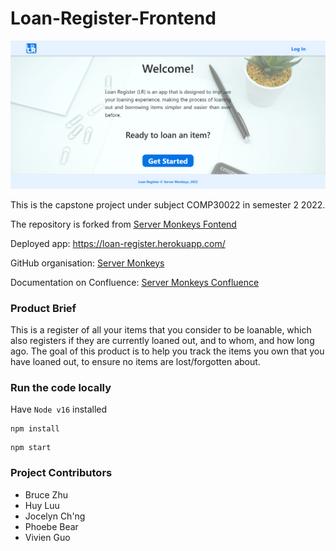 # Loan-Register-Frontend

![screenshot](./screenshots/landing_page.png)

This is the capstone project under subject COMP30022 in semester 2 2022.

The repository is forked from [Server Monkeys Fontend](https://github.com/IT-Project-Server-Monkeys/Loan-Register-Frontend)

Deployed app: https://loan-register.herokuapp.com/

GitHub organisation: [Server Monkeys](https://github.com/orgs/IT-Project-Server-Monkeys/repositories)

Documentation on Confluence: [Server Monkeys Confluence](https://servermonkeys.atlassian.net/wiki/spaces/IP/pages)

### Product Brief
This is a register of all your items that you consider to be loanable, which also registers if they are currently loaned out, and to whom, and how long ago. The goal of this product is to help you track the items you own that you have loaned out, to ensure no items are lost/forgotten about.

### Run the code locally
Have ```Node v16``` installed
```
npm install
```
```
npm start
```

### Project Contributors
* Bruce Zhu
* Huy Luu
* Jocelyn Ch'ng
* Phoebe Bear
* Vivien Guo
